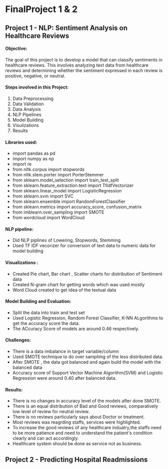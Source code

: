# FinalProject 1 & 2
## Project 1 - NLP: Sentiment Analysis on Healthcare Reviews
#### Objective:
  The goal of this project is to develop a model that can classify sentiments in healthcare reviews. This involves analyzing text data from healthcare reviews and determining whether the sentiment expressed in each review is positive, negative, or neutral.

#### Steps involved in this Project:
1. Data Preprocessing
2.  Data Validation
3.  Data Analysis
4.  NLP Pipelines
5.  Model Building
6.  Visulizations
7.  Results

#### Libraries used:
- import pandas as pd
- import numpy as np
- import re
- from nltk.corpus import stopwords
- from nltk.stem.porter import PorterStemmer
- from sklearn.model_selection import train_test_split
- from sklearn.feature_extraction.text import TfidfVectorizer
- from sklearn.linear_model import LogisticRegression
- from sklearn.svm import SVC
- from sklearn.ensemble import RandomForestClassifier
- from sklearn.metrics import accuracy_score, confusion_matrix
- from imblearn.over_sampling import SMOTE
- from wordcloud import WordCloud

#### NLP pipeline:
- Did NLP piplines of Lowering, Stopwords, Stemming
- Used TF IDF vecorizer for conversion of text data to numeric data for model building

#### Visualizations :

- Created  Pie chart, Bar chart , Scatter charts  for distribution of Sentiment data
- Created N-gram chart for getting words which was used mostly
- Word Cloud created to get idea of the textual data

#### Model Building and Evaluation:

- Split the data into train and test set
- Used Logistic Regression, Random Forest Classifier, K-NN ALgorithms to get the accuracy score the data.
- The ACcuracy Score of models are around 0.46 respectively.

#### Challenges:

- There is a data imbalance in target variable/column
- Used SMOTE technique to do over samplimg of the less distributed data.
- After SMOTE , the data got balanced and again build the model with the balanced data
- Accuracy score of Support Vector Machine Algorithm(SVM) and Logistic Regression were around 0.40 after balanced data.

#### Results:
- There is no changes in accuracy level of the models after done SMOTE.
- There is an equal distribution of Bad and Good reviews, comparatively low level of review for neutral review.
- There is no reviews particularly says about Doctor or treatment.
- Most reviews was reagrding staffs, services were highlighted.
- To increase the good reviews of any healthcare induatry,the staffs need to be more patience and need to understand the patient's 
  condition clearly and can act accordingly.
- Healthcare system should be done as service not as business.
  
 











  
## Project 2 - Predicting Hospital Readmissions
